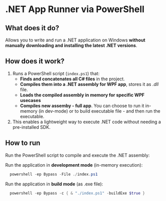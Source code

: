 # .NET App Runner via PowerShell

## **What does it do?**

Allows you to write and run a .NET application on Windows **without manually downloading and installing the latest .NET versions**.

## **How does it work?**

1. Runs a PowerShell script (`index.ps1`) that:
   - **Finds and concatenates all C# files** in the project.
   - **Compiles them into a .NET assembly for WPF app**, stores it as _.dll_ file.
   - **Loads the compiled assembly in memory for specific WPF usecases**
   - **Compiles new assemby - full app**. You can choose to run it in-memory (in dev-mode) or to build executable file - and then run the executable.
2. This enables a lightweight way to execute .NET code without needing a pre-installed SDK.

## **How to run**

Run the PowerShell script to compile and execute the .NET assembly:

Run the application in **development mode** (in-memory execution):
```ps1
  powershell -ep Bypass -File ./index.ps1
```

Run the application in **build mode** (as .exe file):
```ps1
  powershell -ep Bypass -c { & "./index.ps1" -buildExe $true }
```
